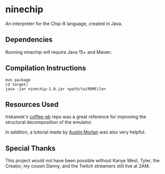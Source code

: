 # ninechip
An interpreter for the Chip-8 language, created in Java.

## Dependencies
Running ninechip will require Java 15+ and Maven.

## Compilation Instructions
```
mvn package
cd target/
java -jar ninechip-1.0.jar <path/to/ROMFile>
```

## Resources Used
trekawek's [coffee-gb](https://github.com/trekawek/coffee-gb) repo was a great reference for improving the structural decomposition of the emulator.

In addition, a tutorial made by [Austin Morlan](https://austinmorlan.com/posts/chip8_emulator) was also very helpful.

## Special Thanks
This project would not have been possible without Kanye West, Tyler, the Creator, my cousin Danny, and the Twitch streamers still live at 2AM.
